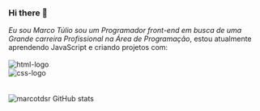 ### Hi there 👋

*Eu sou Marco Túlio sou um Programador front-end em busca de uma Grande carreira Profissional na Área de Programação*, estou atualmente aprendendo JavaScript e criando projetos com:
<br>
<br>
 <img src="https://img.shields.io/badge/HTML5-E34F26?style=for-the-badge&logo=html5&logoColor=white" alt="html-logo" />
<br>
<img src="https://img.shields.io/badge/CSS3-1572B6?style=for-the-badge&logo=css3&logoColor=white" alt="css-logo" />
<br>
<br>
<br>
![marcotdsr GitHub stats](https://github-readme-stats.vercel.app/api?username=marcotulio&show_icons=true&theme=transparent)

 
